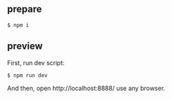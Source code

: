 
prepare
----------

```
$ npm i
```

preview
----------

First, run dev script:

```
$ npm run dev
```

And then, open http://localhost:8888/ use any browser.
